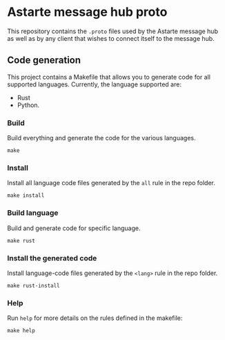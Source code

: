 <!--
Copyright 2023 SECO Mind Srl

SPDX-License-Identifier: Apache-2.0
-->

# Astarte message hub proto

This repository contains the `.proto` files used by the Astarte message hub as well as by any
client that wishes to connect itself to the message hub.

## Code generation

This project contains a Makefile that allows you to generate code for all supported languages.
Currently, the language supported are:
- Rust
- Python.

### Build 

Build everything and generate the code for the various languages.
```shell
make
```

### Install 

Install all language code files generated by the `all` rule in the repo folder.
```shell
make install
```

### Build language

Build and generate code for specific language.
```shell
make rust
```

### Install the generated code

Install language-code files generated by the `<lang>` rule in the repo folder.
```shell
make rust-install
```

### Help

Run `help` for more details on the rules defined in the makefile:
```shell
make help
```